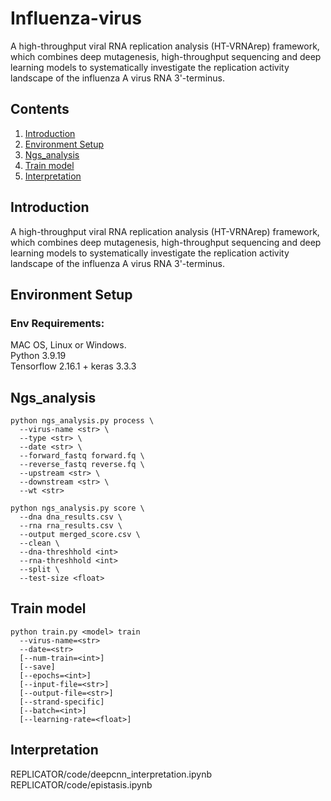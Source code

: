 # Influenza-virus
A high-throughput viral RNA replication analysis (HT-VRNArep) framework, which combines deep mutagenesis, high-throughput sequencing and deep learning models to systematically investigate the replication activity landscape of the influenza A virus RNA 3'-terminus.
## Contents
1. [Introduction](#Introduction)    
2. [Environment Setup](#Environment-Setup)    
3. [Ngs_analysis](#Ngs_analysis)  
4. [Train model](#Train-model)    
5. [Interpretation](#Interpretation)    
## Introduction
A high-throughput viral RNA replication analysis (HT-VRNArep) framework, which combines deep mutagenesis, high-throughput sequencing and deep learning models to systematically investigate the replication activity landscape of the influenza A virus RNA 3'-terminus.
## Environment Setup
### Env Requirements:
MAC OS, Linux or Windows.   
Python 3.9.19  
Tensorflow 2.16.1 + keras 3.3.3  
## Ngs_analysis
```
python ngs_analysis.py process \
  --virus-name <str> \
  --type <str> \
  --date <str> \
  --forward_fastq forward.fq \
  --reverse_fastq reverse.fq \
  --upstream <str> \
  --downstream <str> \
  --wt <str>
```
```
python ngs_analysis.py score \
  --dna dna_results.csv \
  --rna rna_results.csv \
  --output merged_score.csv \
  --clean \
  --dna-threshhold <int>
  --rna-threshhold <int>
  --split \
  --test-size <float>
```
## Train model
```
python train.py <model> train  
  --virus-name=<str> 
  --date=<str> 
  [--num-train=<int>] 
  [--save] 
  [--epochs=<int>] 
  [--input-file=<str>] 
  [--output-file=<str>] 
  [--strand-specific] 
  [--batch=<int>]
  [--learning-rate=<float>]
```
## Interpretation
  REPLICATOR/code/deepcnn_interpretation.ipynb  
  REPLICATOR/code/epistasis.ipynb  

